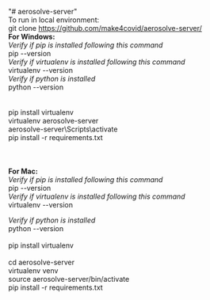 "# aerosolve-server" <br/>
To run in local environment:<br/>
git clone https://github.com/make4covid/aerosolve-server/
<br/>
**For Windows:**<br/>
*Verify if pip is installed following this command*<br/>
pip --version<br/>
*Verify if virtualenv is installed following this command*<br/>
virtualenv --version<br/>
*Verify if python is installed*<br/>
python --version<br/>
<br/>
<br/>
pip install virtualenv<br/>
virtualenv aerosolve-server<br/>
aerosolve-server\Scripts\activate<br/>
pip install -r requirements.txt<br/>
<br/>
<br/>  
**For Mac:**<br/>
*Verify if pip is installed following this command*<br/>
pip --version<br/>
*Verify if virtualenv is installed following this command*<br/>
virtualenv --version<br/>

*Verify if python is installed*<br/>
python --version<br/>
<br/>
pip install virtualenv<br/>  
cd aerosolve-server<br/>
virtualenv venv<br/>
source aerosolve-server/bin/activate<br/>
pip install -r requirements.txt<br/>
